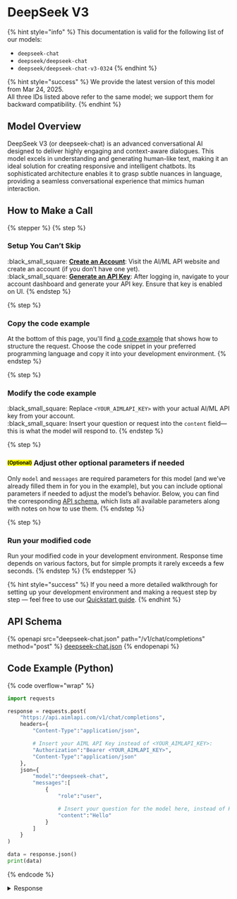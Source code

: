 # DeepSeek V3

{% hint style="info" %}
This documentation is valid for the following list of our models:

* `deepseek-chat`
* `deepseek/deepseek-chat`
* `deepseek/deepseek-chat-v3-0324`
{% endhint %}

{% hint style="success" %}
We provide the latest version of this model from Mar 24, 2025.\
All three IDs listed above refer to the same model; we support them for backward compatibility.
{% endhint %}

## Model Overview

DeepSeek V3 (or deepseek-chat) is an advanced conversational AI designed to deliver highly engaging and context-aware dialogues. This model excels in understanding and generating human-like text, making it an ideal solution for creating responsive and intelligent chatbots. Its sophisticated architecture enables it to grasp subtle nuances in language, providing a seamless conversational experience that mimics human interaction.

## How to Make a Call

{% stepper %}
{% step %}
### Setup You Can’t Skip&#x20;

:black\_small\_square:  [**Create an Account**](https://aimlapi.com/app/sign-up): Visit the AI/ML API website and create an account (if you don’t have one yet).\
:black\_small\_square:  [**Generate an API Key**](https://aimlapi.com/app/keys): After logging in, navigate to your account dashboard and generate your API key. Ensure that key is enabled on UI.
{% endstep %}

{% step %}
### Copy the code example

At the bottom of this page, you'll find [a code example](deepseek-chat.md#code-example-python) that shows how to structure the request. Choose the code snippet in your preferred programming language and copy it into your development environment.
{% endstep %}

{% step %}
### Modify the code example

:black\_small\_square:  Replace `<YOUR_AIMLAPI_KEY>` with your actual AI/ML API key from your account.\
:black\_small\_square:  Insert your question or request into the `content` field—this is what the model will respond to.
{% endstep %}

{% step %}
### <sup><sub><mark style="background-color:yellow;">(Optional)<mark style="background-color:yellow;"><sub></sup> Adjust other optional parameters if needed

Only `model` and `messages` are required parameters for this model (and we’ve already filled them in for you in the example), but you can include optional parameters if needed to adjust the model’s behavior. Below, you can find the corresponding [API schema](deepseek-chat.md#api-schema), which lists all available parameters along with notes on how to use them.
{% endstep %}

{% step %}
### Run your modified code

Run your modified code in your development environment. Response time depends on various factors, but for simple prompts it rarely exceeds a few seconds.
{% endstep %}
{% endstepper %}

{% hint style="success" %}
If you need a more detailed walkthrough for setting up your development environment and making a request step by step — feel free to use our [Quickstart guide](../../../quickstart/setting-up.md).
{% endhint %}

## API Schema

{% openapi src="deepseek-chat.json" path="/v1/chat/completions" method="post" %}
[deepseek-chat.json](deepseek-chat.json)
{% endopenapi %}

## Code Example (Python)

{% code overflow="wrap" %}
```python
import requests

response = requests.post(
    "https://api.aimlapi.com/v1/chat/completions",
    headers={
        "Content-Type":"application/json", 

        # Insert your AIML API Key instead of <YOUR_AIMLAPI_KEY>:
        "Authorization":"Bearer <YOUR_AIMLAPI_KEY>",
        "Content-Type":"application/json"
    },
    json={
        "model":"deepseek-chat",
        "messages":[
            {
                "role":"user",

                # Insert your question for the model here, instead of Hello:
                "content":"Hello"
            }
        ]
    }
)

data = response.json()
print(data)
```
{% endcode %}

<details>

<summary>Response</summary>

{% code overflow="wrap" %}
```json5
{'id': 'gen-1744194041-A363xKnsNwtv6gPnUPnO', 'object': 'chat.completion', 'choices': [{'index': 0, 'finish_reason': 'stop', 'logprobs': None, 'message': {'role': 'assistant', 'content': "Hello! 😊 How can I assist you today? Feel free to ask me anything—I'm here to help! 🚀", 'reasoning_content': '', 'refusal': None}}], 'created': 1744194041, 'model': 'deepseek/deepseek-chat-v3-0324', 'usage': {'prompt_tokens': 16, 'completion_tokens': 88, 'total_tokens': 104}}
```
{% endcode %}

</details>
